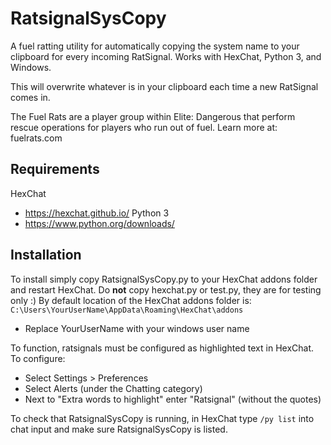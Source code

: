 # RatsignalSysCopy

A fuel ratting utility for automatically copying the system name to your clipboard for every incoming RatSignal.
Works with HexChat, Python 3, and Windows.

This will overwrite whatever is in your clipboard each time a new RatSignal comes in.

The Fuel Rats are a player group within Elite: Dangerous that perform rescue operations for players who run out of fuel.
Learn more at: fuelrats.com

## Requirements

HexChat
- https://hexchat.github.io/
Python 3
- https://www.python.org/downloads/

## Installation

To install simply copy RatsignalSysCopy.py to your HexChat addons folder and restart HexChat.
Do **not** copy hexchat.py or test.py, they are for testing only :)
By default location of the HexChat addons folder is: `C:\Users\YourUserName\AppData\Roaming\HexChat\addons`
- Replace YourUserName with your windows user name

To function, ratsignals must be configured as highlighted text in HexChat. To configure:
- Select Settings > Preferences
- Select Alerts (under the Chatting category)
- Next to "Extra words to highlight" enter "Ratsignal" (without the quotes)

To check that RatsignalSysCopy is running, in HexChat type `/py list` into chat input and
make sure RatsignalSysCopy is listed.
